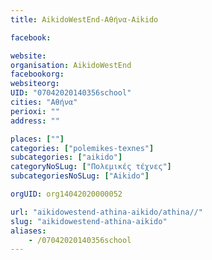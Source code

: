 ```yaml
---
title: AikidoWestEnd-Αθήνα-Aikido

facebook:

website:
organisation: AikidoWestEnd
facebookorg:
websiteorg:
UID: "07042020140356school"
cities: "Αθήνα"
perioxi: ""
address: ""

places: [""]
categories: ["polemikes-texnes"]
subcategories: ["aikido"]
categoryNoSLug: ["Πολεμικές τέχνες"]
subcategoriesNoSLug: ["Aikido"]

orgUID: org14042020000052

url: "aikidowestend-athina-aikido/athina//"
slug: "aikidowestend-athina-aikido"
aliases:
    - /07042020140356school
---
```





